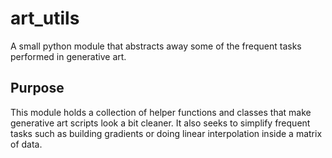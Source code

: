 # art_utils
A small python module that abstracts away some of the frequent tasks performed in generative art.

## Purpose
This module holds a collection of helper functions and classes that make generative art scripts look a bit cleaner.
It also seeks to simplify frequent tasks such as building gradients or doing linear interpolation inside a matrix of data.
